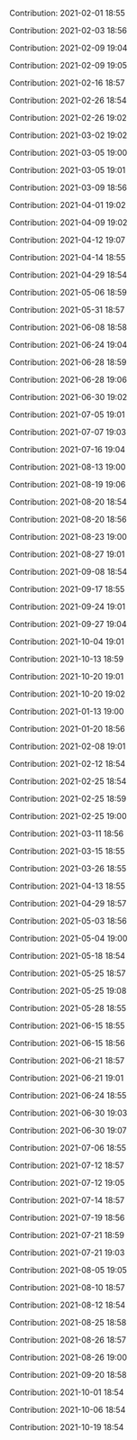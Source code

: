 Contribution: 2021-02-01 18:55

Contribution: 2021-02-03 18:56

Contribution: 2021-02-09 19:04

Contribution: 2021-02-09 19:05

Contribution: 2021-02-16 18:57

Contribution: 2021-02-26 18:54

Contribution: 2021-02-26 19:02

Contribution: 2021-03-02 19:02

Contribution: 2021-03-05 19:00

Contribution: 2021-03-05 19:01

Contribution: 2021-03-09 18:56

Contribution: 2021-04-01 19:02

Contribution: 2021-04-09 19:02

Contribution: 2021-04-12 19:07

Contribution: 2021-04-14 18:55

Contribution: 2021-04-29 18:54

Contribution: 2021-05-06 18:59

Contribution: 2021-05-31 18:57

Contribution: 2021-06-08 18:58

Contribution: 2021-06-24 19:04

Contribution: 2021-06-28 18:59

Contribution: 2021-06-28 19:06

Contribution: 2021-06-30 19:02

Contribution: 2021-07-05 19:01

Contribution: 2021-07-07 19:03

Contribution: 2021-07-16 19:04

Contribution: 2021-08-13 19:00

Contribution: 2021-08-19 19:06

Contribution: 2021-08-20 18:54

Contribution: 2021-08-20 18:56

Contribution: 2021-08-23 19:00

Contribution: 2021-08-27 19:01

Contribution: 2021-09-08 18:54

Contribution: 2021-09-17 18:55

Contribution: 2021-09-24 19:01

Contribution: 2021-09-27 19:04

Contribution: 2021-10-04 19:01

Contribution: 2021-10-13 18:59

Contribution: 2021-10-20 19:01

Contribution: 2021-10-20 19:02

Contribution: 2021-01-13 19:00

Contribution: 2021-01-20 18:56

Contribution: 2021-02-08 19:01

Contribution: 2021-02-12 18:54

Contribution: 2021-02-25 18:54

Contribution: 2021-02-25 18:59

Contribution: 2021-02-25 19:00

Contribution: 2021-03-11 18:56

Contribution: 2021-03-15 18:55

Contribution: 2021-03-26 18:55

Contribution: 2021-04-13 18:55

Contribution: 2021-04-29 18:57

Contribution: 2021-05-03 18:56

Contribution: 2021-05-04 19:00

Contribution: 2021-05-18 18:54

Contribution: 2021-05-25 18:57

Contribution: 2021-05-25 19:08

Contribution: 2021-05-28 18:55

Contribution: 2021-06-15 18:55

Contribution: 2021-06-15 18:56

Contribution: 2021-06-21 18:57

Contribution: 2021-06-21 19:01

Contribution: 2021-06-24 18:55

Contribution: 2021-06-30 19:03

Contribution: 2021-06-30 19:07

Contribution: 2021-07-06 18:55

Contribution: 2021-07-12 18:57

Contribution: 2021-07-12 19:05

Contribution: 2021-07-14 18:57

Contribution: 2021-07-19 18:56

Contribution: 2021-07-21 18:59

Contribution: 2021-07-21 19:03

Contribution: 2021-08-05 19:05

Contribution: 2021-08-10 18:57

Contribution: 2021-08-12 18:54

Contribution: 2021-08-25 18:58

Contribution: 2021-08-26 18:57

Contribution: 2021-08-26 19:00

Contribution: 2021-09-20 18:58

Contribution: 2021-10-01 18:54

Contribution: 2021-10-06 18:54

Contribution: 2021-10-19 18:54

